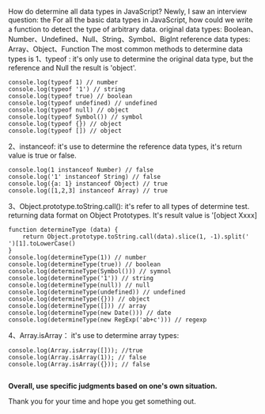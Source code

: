 How do determine all data types in JavaScript?
Newly, I saw an interview question:  the For all the basic data types in JavaScript, how could we write a function to detect the type of arbitrary data.
original data types: Boolean、Number、Undefined、Null、String、Symbol、BigInt
reference data types: Array、Object、Function
The most common methods to determine data types is
1、typeof : it's only use to determine the original data type, but the reference and Null the result is 'object'.

```
console.log(typeof 1) // number
console.log(typeof '1') // string
console.log(typeof true) // boolean
console.log(typeof undefined) // undefined
console.log(typeof null) // object
console.log(typeof Symbol()) // symbol
console.log(typeof {}) // object
console.log(typeof []) // object

```

2、instanceof: it's use to determine the reference data types, it's return value is true or false.

```
console.log(1 instanceof Number) // false
console.log('1' instanceof String) // false
console.log({a: 1} instanceof Object) // true
console.log([1,2,3] instanceof Array) // true

```

3、Object.prototype.toString.call(): it's refer to all types of determine test. returning data format on Object Prototypes. It's result value is '[object Xxxx]

```
function determineType (data) {
    return Object.prototype.toString.call(data).slice(1, -1).split(' ')[1].toLowerCase()
}
console.log(determineType(1)) // number
console.log(determineType(true)) // boolean
console.log(determineType(Symbol())) // symnol
console.log(determineType('1')) // string
console.log(determineType(null)) // null
console.log(determineType(undefined)) // undefined
console.log(determineType({})) // object
console.log(determineType([])) // array
console.log(determineType(new Date())) // date
console.log(determineType(new RegExp('ab+c'))) // regexp
```

4、Array.isArray： it's use to determine array types:

```
console.log(Array.isArray([])); //true
console.log(Array.isArray(1)); // false
console.log(Array.isArray({})); // false


```

**Overall, use specific judgments based on one's own situation.**

Thank you for your time and hope you get something out.
